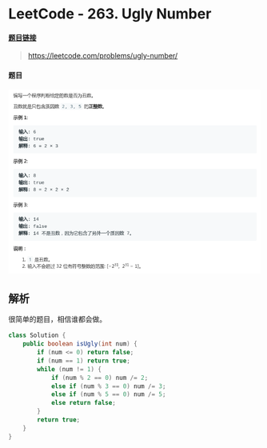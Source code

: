 # LeetCode - 263. Ugly Number

#### [题目链接](https://leetcode.com/problems/ugly-number/)

> https://leetcode.com/problems/ugly-number/

#### 题目

![1554870970424](assets/1554870970424.png)

## 解析

很简单的题目，相信谁都会做。

```java
class Solution {
    public boolean isUgly(int num) {
        if (num <= 0) return false;
        if (num == 1) return true;
        while (num != 1) {
            if (num % 2 == 0) num /= 2;
            else if (num % 3 == 0) num /= 3;
            else if (num % 5 == 0) num /= 5;
            else return false;
        }
        return true;
    }
}
```

